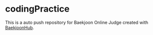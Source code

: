 # codingPractice
This is a auto push repository for Baekjoon Online Judge created with [BaekjoonHub](https://github.com/BaekjoonHub/BaekjoonHub).
